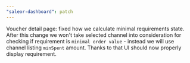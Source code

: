 ```yaml
---
"saleor-dashboard": patch
---
```


Voucher detail page: fixed how we calculate minimal requirements state. After this change we won't take selected channel into consideration for checking if requirement is `minimal order value` - instead we will use channel listing `minSpent` amount. Thanks to that UI should now properly display requirement.
